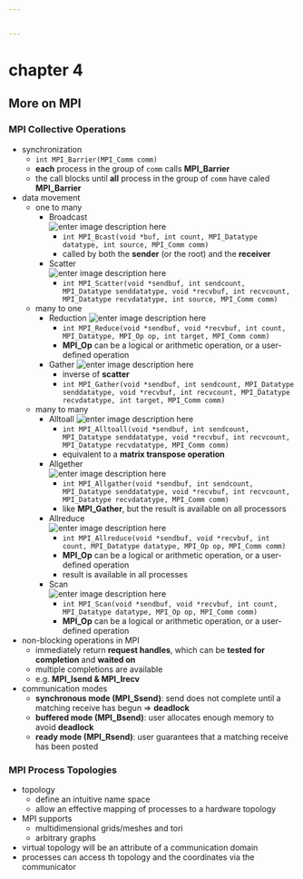```yaml
---


---
```


<h1 id="chapter-4">chapter 4</h1>
<h2 id="more-on-mpi">More on MPI</h2>
<h3 id="mpi-collective-operations">MPI Collective Operations</h3>
<ul>
<li>synchronization
<ul>
<li><code>int MPI_Barrier(MPI_Comm comm)</code></li>
<li><strong>each</strong> process in the group of <code>comm</code> calls <strong>MPI_Barrier</strong></li>
<li>the call blocks until <strong>all</strong> process in the group of <code>comm</code> have caled <strong>MPI_Barrier</strong></li>
</ul>
</li>
<li>data movement
<ul>
<li>one to many
<ul>
<li>Broadcast<br>
<img src="https://lh3.googleusercontent.com/xUg0aWEjcM8aD-b9_VUWa1XsK7Y2RKGJAYLMhdX6dv8tAyv4s_z97C2ABotrpWj2KL8jlKuiWME" alt="enter image description here">
<ul>
<li><code>int MPI_Bcast(void *buf, int count, MPI_Datatype datatype, int source, MPI_Comm comm)</code></li>
<li>called by both the <strong>sender</strong> (or the root) and the <strong>receiver</strong></li>
</ul>
</li>
<li>Scatter<br>
<img src="https://lh3.googleusercontent.com/-lCmL8N8GlzdSJlxdDNzl0Qjo9UekoMLfxsU7KFrJkX5ODtzR7bCVUjMd_ew5CTEjXKRGPi7vKg" alt="enter image description here">
<ul>
<li><code>int MPI_Scatter(void *sendbuf, int sendcount, MPI_Datatype senddatatype, void *recvbuf, int recvcount, MPI_Datatype recvdatatype, int source, MPI_Comm comm)</code></li>
</ul>
</li>
</ul>
</li>
<li>many to one
<ul>
<li>Reduction	<img src="https://lh3.googleusercontent.com/sV11rTAjKXTWbPL9Gm_c5wM7OQVVbgsScrb2w8fms0k6HbKtjLuTJR1wtlKpM1LX8IerEYkOXRw" alt="enter image description here">
<ul>
<li><code>int MPI_Reduce(void *sendbuf, void *recvbuf, int count, MPI_Datatype, MPI_Op op, int target, MPI_Comm comm)</code></li>
<li><strong>MPI_Op</strong> can be a logical or arithmetic operation, or a user-defined operation</li>
</ul>
</li>
<li>Gather	<img src="https://lh3.googleusercontent.com/O8mdWOs4J_IrEYDZcWLIHmFKzfdxJGmdg9ORSpUYmlP3cNsNtJ9rY1m1ez-D388W4gcPtGpiKR8" alt="enter image description here">
<ul>
<li>inverse of <strong>scatter</strong></li>
<li><code>int MPI_Gather(void *sendbuf, int sendcount, MPI_Datatype senddatatype, void *recvbuf, int recvcount, MPI_Datatype recvdatatype, int target, MPI_Comm comm)</code></li>
</ul>
</li>
</ul>
</li>
<li>many to many
<ul>
<li>Alltoall	<img src="https://lh3.googleusercontent.com/tpkO4YxSOqv84BLmY0y5t3SQjUdO5LyQXFqUBAqY22AHxLRapIcc1jI4ouLgSUZVMd5YQI00hK0" alt="enter image description here">
<ul>
<li><code>int MPI_Alltoall(void *sendbuf, int sendcount, MPI_Datatype senddatatype, void *recvbuf, int recvcount, MPI_Datatype recvdatatype, MPI_Comm comm)</code></li>
<li>equivalent to a <strong>matrix transpose operation</strong></li>
</ul>
</li>
<li>Allgether<br>
<img src="https://lh3.googleusercontent.com/sY7tjgukqQNVmJ-jM4pvr3nQo2QjWdShWzG2KYh0tdfJQ0GDiLYuAh2grVYxWI_8ELGKyvF98-Y" alt="enter image description here">
<ul>
<li><code>int MPI_Allgather(void *sendbuf, int sendcount, MPI_Datatype senddatatype, void *recvbuf, int recvcount, MPI_Datatype recvdatatype, MPI_Comm comm)</code></li>
<li>like <strong>MPI_Gather</strong>, but the result is available on all processors</li>
</ul>
</li>
<li>Allreduce<br>
<img src="https://lh3.googleusercontent.com/oPB9Z64lQRf9fciZXoJS0U7OkmnsSzrXhtWk8vkZNovJOSwnqS1p4t5LyxsGUGDc9KtBd7osmI8" alt="enter image description here">
<ul>
<li><code>int MPI_Allreduce(void *sendbuf, void *recvbuf, int count, MPI_Datatype datatype, MPI_Op op, MPI_Comm comm)</code></li>
<li><strong>MPI_Op</strong> can be a logical or arithmetic operation, or a user-defined operation</li>
<li>result is available in all processes</li>
</ul>
</li>
<li>Scan<br>
<img src="https://lh3.googleusercontent.com/tLeS3XgT49-9svLVvLYwFlXKp0kd0M85NLJvEdPs1K48uZHJ8ncDork-TzmA7O-Ih7rR0Au9KMI" alt="enter image description here">
<ul>
<li><code>int MPI_Scan(void *sendbuf, void *recvbuf, int count, MPI_Datatype datatype, MPI_Op op, MPI_Comm comm)</code></li>
<li><strong>MPI_Op</strong> can be a logical or arithmetic operation, or a user-defined operation</li>
</ul>
</li>
</ul>
</li>
</ul>
</li>
<li>non-blocking operations in MPI
<ul>
<li>immediately return <strong>request handles</strong>, which can be <strong>tested for completion</strong> and <strong>waited on</strong></li>
<li>multiple completions are available</li>
<li>e.g. <strong>MPI_Isend &amp; MPI_Irecv</strong></li>
</ul>
</li>
<li>communication modes
<ul>
<li><strong>synchronous mode (MPI_Ssend)</strong>: send does not complete until a matching receive has begun =&gt; <strong>deadlock</strong></li>
<li><strong>buffered mode (MPI_Bsend)</strong>: user allocates enough memory to avoid <strong>deadlock</strong></li>
<li><strong>ready mode (MPI_Rsend)</strong>: user guarantees that a matching receive has been posted</li>
</ul>
</li>
</ul>
<h3 id="mpi-process-topologies">MPI Process Topologies</h3>
<ul>
<li>topology
<ul>
<li>define an intuitive name space</li>
<li>allow an effective mapping of processes to a hardware topology</li>
</ul>
</li>
<li>MPI supports
<ul>
<li>multidimensional grids/meshes and tori</li>
<li>arbitrary graphs</li>
</ul>
</li>
<li>virtual topology will be an attribute of a communication domain</li>
<li>processes can access th topology and the coordinates via the communicator</li>
</ul>

